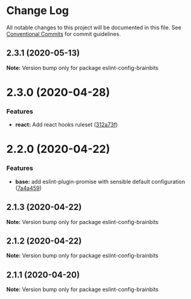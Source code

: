 # Change Log

All notable changes to this project will be documented in this file.
See [Conventional Commits](https://conventionalcommits.org) for commit guidelines.

## 2.3.1 (2020-05-13)

**Note:** Version bump only for package eslint-config-brainbits





# 2.3.0 (2020-04-28)


### Features

* **react:** Add react hooks ruleset ([312a73f](https://github.com/brainbits/eslint-config-brainbits/commit/312a73f16e3ed6e650c119abdcb0280d37944576))





# 2.2.0 (2020-04-22)


### Features

* **base:** add eslint-plugin-promise with sensible default configuration ([7a4a459](https://github.com/brainbits/eslint-config-brainbits/commit/7a4a4592bf670da067dacc0ec0f99b8b4d365f6c))





## 2.1.3 (2020-04-22)

**Note:** Version bump only for package eslint-config-brainbits





## 2.1.2 (2020-04-22)

**Note:** Version bump only for package eslint-config-brainbits





## 2.1.1 (2020-04-20)

**Note:** Version bump only for package eslint-config-brainbits
